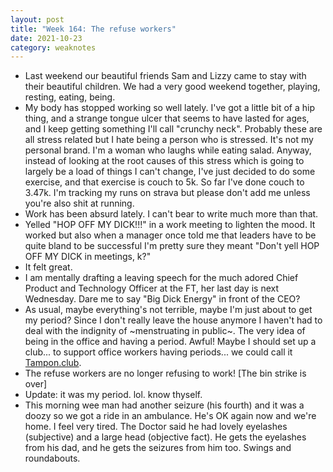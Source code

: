 ```yaml
---
layout: post
title: "Week 164: The refuse workers"
date: 2021-10-23
category: weaknotes
---
```

* Last weekend our beautiful friends Sam and Lizzy came to stay with their beautiful children. We had a very good weekend together, playing, resting, eating, being.
* My body has stopped working so well lately. I've got a little bit of a hip thing, and a strange tongue ulcer that seems to have lasted for ages, and I keep getting something I'll call "crunchy neck". Probably these are all stress related but I hate being a person who is stressed. It's not my personal brand. I'm a woman who laughs while eating salad. Anyway, instead of looking at the root causes of this stress which is going to largely be a load of things I can't change, I've just decided to do some exercise, and that exercise is couch to 5k. So far I've done couch to 3.47k. I'm tracking my runs on strava but please don't add me unless you're also shit at running.
* Work has been absurd lately. I can't bear to write much more than that.
* Yelled "HOP OFF MY DICK!!!" in a work meeting to lighten the mood. It worked but also when a manager once told me that leaders have to be quite bland to be successful I'm pretty sure they meant "Don't yell HOP OFF MY DICK in meetings, k?"
* It felt great.
* I am mentally drafting a leaving speech for the much adored Chief Product and Technology Officer at the FT, her last day is next Wednesday. Dare me to say "Big Dick Energy" in front of the CEO?
* As usual, maybe everything's not terrible, maybe I'm just about to get my period? Since I don't really leave the house anymore I haven't had to deal with the indignity of ~menstruating in public~. The very idea of being in the office and having a period. Awful! Maybe I should set up a club... to support office workers having periods... we could call it [Tampon.club](https://tampon.club).
* The refuse workers are no longer refusing to work! [The bin strike is over]
* Update: it was my period. lol. know thyself.
* This morning wee man had another seizure (his fourth) and it was a doozy so we got a ride in an ambulance. He's OK again now and we're home. I feel very tired. The Doctor said he had lovely eyelashes (subjective) and a large head (objective fact). He gets the eyelashes from his dad, and he gets the seizures from him too. Swings and roundabouts.
